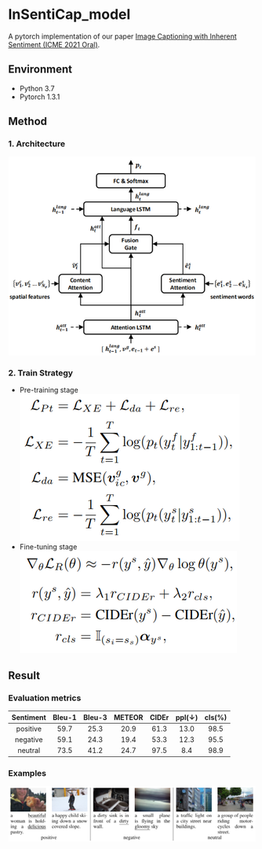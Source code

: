 # InSentiCap_model
A pytorch implementation of our paper [Image Captioning with Inherent Sentiment (ICME 2021 Oral)]().

## Environment
 - Python 3.7
 - Pytorch 1.3.1

## Method
### 1. Architecture
![Architecture](./method_figs/Architecture.png)

### 2. Train Strategy
 - Pre-training stage  
![Pre-training](./method_figs/Pre-training.png)
 - Fine-tuning stage  
![Fine-tuning](./method_figs/Fine-tuning.png)

## Result
### Evaluation metrics

|Sentiment|Bleu-1|Bleu-3|METEOR|CIDEr|ppl(↓)|cls(%)|
|:---:|:---:|:---:|:---:|:---:|:---:|:---:|
|positive|59.7|25.3|20.9|61.3|13.0|98.5|
|negative|59.1|24.3|19.4|53.3|12.3|95.5|
|neutral|73.5|41.2|24.7|97.5|8.4|98.9|

### Examples

![Examples](./method_figs/Examples.png)
